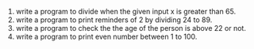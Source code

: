 1. write a program to divide when the given input x is greater than 65.
2. write a program to print reminders of 2 by dividing 24 to 89.
3. write a program to check the the age of the person is above 22 or not.
4. write a program to print even number between 1 to 100.